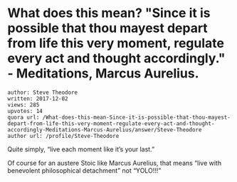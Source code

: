 # What does this mean? "Since it is possible that thou mayest depart from life this very moment, regulate every act and thought accordingly." - Meditations, Marcus Aurelius.

	author: Steve Theodore
	written: 2017-12-02
	views: 285
	upvotes: 14
	quora url: /What-does-this-mean-Since-it-is-possible-that-thou-mayest-depart-from-life-this-very-moment-regulate-every-act-and-thought-accordingly-Meditations-Marcus-Aurelius/answer/Steve-Theodore
	author url: /profile/Steve-Theodore


Quite simply, “live each moment like it’s your last.”

Of course for an austere Stoic like Marcus Aurelius, that means “live with benevolent philosophical detachment” not “YOLO!!!”

